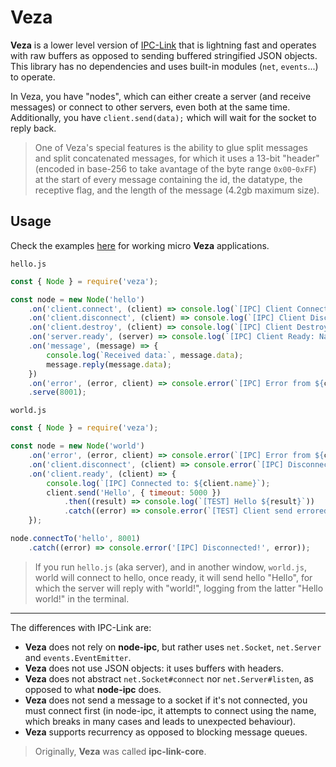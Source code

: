 # Veza

**Veza** is a lower level version of [IPC-Link](https://github.com/kyranet/ipc-link) that is lightning fast and operates with raw buffers as opposed to sending buffered stringified JSON objects. This library has no dependencies and uses built-in modules (`net`, `events`...) to operate.

In Veza, you have "nodes", which can either create a server (and receive messages) or connect to other servers, even both at the same time. Additionally, you have `client.send(data);` which will wait for the socket to reply back.

> One of Veza's special features is the ability to glue split messages and split concatenated messages, for which it uses a 13-bit "header" (encoded in base-256 to take avantage of the byte range `0x00`-`0xFF`) at the start of every message containing the id, the datatype, the receptive flag, and the length of the message (4.2gb maximum size).

## Usage

Check the examples [here](https://github.com/kyranet/veza/tree/master/test) for working micro **Veza** applications.

`hello.js`

```javascript
const { Node } = require('veza');

const node = new Node('hello')
	.on('client.connect', (client) => console.log(`[IPC] Client Connected: ${client.name}`))
	.on('client.disconnect', (client) => console.log(`[IPC] Client Disconnected: ${client.name}`))
	.on('client.destroy', (client) => console.log(`[IPC] Client Destroyed: ${client.name}`))
	.on('server.ready', (server) => console.log(`[IPC] Client Ready: Named ${server.name}`))
	.on('message', (message) => {
		console.log(`Received data:`, message.data);
		message.reply(message.data);
	})
	.on('error', (error, client) => console.error(`[IPC] Error from ${client.name}`, error))
	.serve(8001);
```

`world.js`

```javascript
const { Node } = require('veza');

const node = new Node('world')
	.on('error', (error, client) => console.error(`[IPC] Error from ${client.name}:`, error))
	.on('client.disconnect', (client) => console.error(`[IPC] Disconnected from ${client.name}`))
	.on('client.ready', (client) => {
		console.log(`[IPC] Connected to: ${client.name}`);
		client.send('Hello', { timeout: 5000 })
			.then((result) => console.log(`[TEST] Hello ${result}`))
			.catch((error) => console.error(`[TEST] Client send errored: ${error}`));
	});

node.connectTo('hello', 8001)
	.catch((error) => console.error('[IPC] Disconnected!', error));
```

> If you run `hello.js` (aka server), and in another window, `world.js`, world will connect to hello, once ready, it will send hello "Hello", for which the server will reply with "world!", logging from the latter "Hello world!" in the terminal.

---

The differences with IPC-Link are:

- **Veza** does not rely on **node-ipc**, but rather uses `net.Socket`, `net.Server` and `events.EventEmitter`.
- **Veza** does not use JSON objects: it uses buffers with headers.
- **Veza** does not abstract `net.Socket#connect` nor `net.Server#listen`, as opposed to what **node-ipc** does.
- **Veza** does not send a message to a socket if it's not connected, you must connect first (in node-ipc, it attempts to connect using the name, which breaks in many cases and leads to unexpected behaviour).
- **Veza** supports recurrency as opposed to blocking message queues.

> Originally, **Veza** was called **ipc-link-core**.
